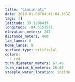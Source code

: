 ```yaml
---
title: "Cincinnati"
date: 2019-01-08T04:41:04.353Z
tags: []
latitude: 39.1290439
longitude: -84.5153571
elevation_meters: 247
distance_meters: 400
lap_lanes: 8
home_lanes: 8
surface_type: artificial
colors: 
  - red
turn_diameter_meters: 67.49
turn_radius_b_meters: 26.65
steeple_water_location: inside
---
```

